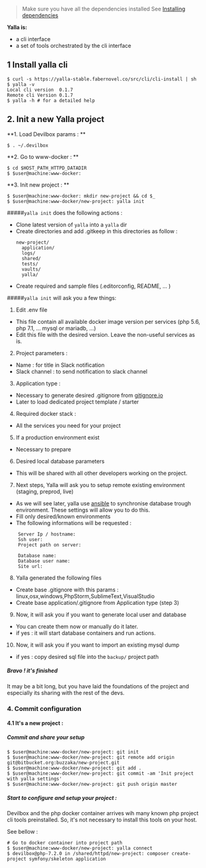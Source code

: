 
> Make sure you have all the dependencies installed
> See [Installing dependencies](./installing-dependencies.md)



**Yalla is:**
* a cli interface
* a set of tools orchestrated by the cli interface


## 1 Install yalla cli

```shell
$ curl -s https://yalla-stable.fabernovel.co/src/cli/cli-install | sh
$ yalla -v
Local cli version  0.1.7
Remote cli Version 0.1.7
$ yalla -h # for a detailed help
```

## 2.	Init a new Yalla project


**1. Load Devilbox params : **
```
$ . ~/.devilbox
```

**2. Go to www-docker : **
```
$ cd $HOST_PATH_HTTPD_DATADIR
$ $user@machine:www-docker:
```

**3. Init new project : **

```
$ $user@machine:www-docker: mkdir new-project && cd $_
$ $user@machine:www-docker/new-project: yalla init
```

#####`yalla init` does the following actions :

* Clone latest version of `yalla` into a `yalla` dir
* Create directories and add .gitkeep in this directories as follow :
  ```
  new-project/
    application/
    logs/
    shared/
    tests/
    vaults/
    yalla/
  ```
* Create required and sample files (.editorconfig, README, ... )



#####`yalla init` will ask you a few things:

1. Edit .env file
  * This file contain all available docker image version per services (php 5.6, php 7.1, ... mysql or mariadb, ...)
  * Edit this file with the desired version. Leave the non-useful services as is.

2. Project parameters :
  * Name : for title in Slack notification
  * Slack channel : to send notification to slack channel

3. Application type :
  * Necessary to generate desired .gitignore from [gitignore.io](https://www.gitignore.io/)
  * Later to load dedicated project template / starter

4. Required docker stack :
  * All the services you need for your project

5. If a production environment exist
  * Necessary to prepare

6. Desired local database parameters
  * This will be shared with all other developers working on the project.

7. Next steps, Yalla will ask you to setup remote existing environment (staging, preprod, live)
  * As we will see later, yalla use [ansible](https://www.ansible.com/) to synchronise database trough environment. These settings will allow you to do this.
  * Fill only desired/known environments
  * The following informations will be requested :
  ```
      Server Ip / hostname:
      Ssh user:
      Project path on server:

      Database name:
      Database user name:
      Site url:
  ```

8. Yalla generated the following files
  * Create base .gitignore with this params : linux,osx,windows,PhpStorm,SublimeText,VisualStudio
  * Create base application/.gitignore from Application type (step 3)

9. Now, it will ask you if you want to generate local user and database
  * You can create them now or manually do it later.
  * if yes : it will start database containers and run actions.

10. Now, it will ask you if you want to import an existing mysql dump
  * if yes : copy desired sql file into the `backup/` project path

##### Bravo ! it's finished
It may be a bit long, but you have laid the foundations of the project and especially its sharing with the rest of the devs.

### 4. Commit configuration

#### 4.1 It's a new project :

##### Commit and share your setup
```
$ $user@machine:www-docker/new-project: git init
$ $user@machine:www-docker/new-project: git remote add origin git@bitbucket.org:buzzaka/new-project.git
$ $user@machine:www-docker/new-project: git add .
$ $user@machine:www-docker/new-project: git commit -am 'Init project with yalla settings'
$ $user@machine:www-docker/new-project: git push origin master
```

##### Start to configure and setup your project :

Devilbox and the php docker container arrives wih many known php project cli tools preinstalled.
So, it's not necessary to install this tools on your host.

See bellow :

```
# Go to docker container into project path
$ $user@machine:www-docker/new-project: yalla connect
$ devilbox@php-7.2.0 in /shared/httpd/new-project: composer create-project symfony/skeleton application
```
